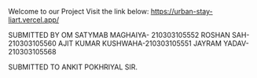 Welcome to our Project Visit the link below:
https://urban-stay-liart.vercel.app/

SUBMITTED BY 
OM SATYMAB MAGHAIYA- 210303105552
ROSHAN SAH-210303105560
AJIT KUMAR KUSHWAHA-210303105551
JAYRAM YADAV-210303105568

SUBMITTED TO ANKIT POKHRIYAL SIR.

